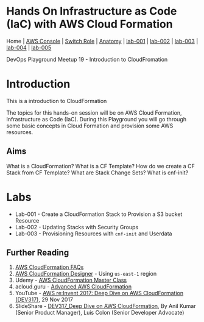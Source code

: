 # Hands On Infrastructure as Code (IaC) with AWS Cloud Formation

Home |
[AWS Console](https://goo.gl/c3q5bv) |
[Switch Role](https://goo.gl/9ascNB) |
[Anatomy](doc/anatomy.md) |
[lab-001](doc/lab-001.md) |
[lab-002](doc/lab-002.md) |
[lab-003](doc/lab-003.md) |
[lab-004](doc/lab-004.md) |
[lab-005](doc/lab-005.md) 


DevOps Playground Meetup 19 - Introduction to CloudFromation

# Introduction

This is a introduction to CloudFormation

The topics for this hands-on session will be on AWS Cloud Formation, Infrastructure as Code (IaC). During this Playground you will go through some basic concepts in Cloud Formation and provision some AWS resources.

## Aims
What is a CloudFormation?
What is a CF Template?
How do we create a CF Stack from CF Template?
What are Stack Change Sets?
What is cnf-init?

# Labs

- Lab-001 - Create a CloudFormation Stack to Provision a S3 bucket Resource
- Lab-002 - Updating Stacks with Security Groups
- Lab-003 - Provisioning Resources with `cnf-init` and Userdata


## Further Reading
1. [AWS CloudFormation FAQs](https://aws.amazon.com/cloudformation/faqs/)
1. [AWS CloudFormation Designer](https://console.aws.amazon.com/cloudformation/designer/home?region=us-east-1) - Using `us-east-1` region
1. Udemy - [AWS CloudFormation Master Class](https://www.udemy.com/aws-cloudformation-master-class/learn/v4/overview)
1. acloud.guru - [Advanced AWS CloudFormation](https://acloud.guru/learn/aws-advanced-cloudformation)
1. YouTube - [AWS re:Invent 2017: Deep Dive on AWS CloudFormation (DEV317)](https://www.youtube.com/watch?v=01hy48R9Kr8), 29 Nov 2017
1. SlideShare - [DEV317_Deep Dive on AWS CloudFormation](https://www.slideshare.net/AmazonWebServices/dev317deep-dive-on-aws-cloudformation), By Anil Kumar (Senior Product Manager), Luis Colon (Senior Developer Advocate)
